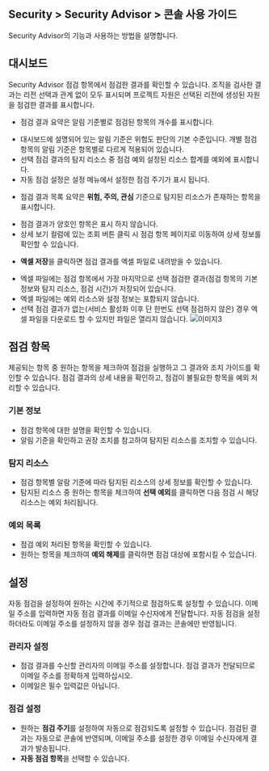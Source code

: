## Security > Security Advisor > 콘솔 사용 가이드

Security Advisor의 기능과 사용하는 방법을 설명합니다.

## 대시보드

Security Advisor 점검 항목에서 점검한 결과를 확인할 수 있습니다.
조직을 검사한 결과는 리전 선택과 관계 없이 모두 표시되며 프로젝트 자원은 선택된 리전에 생성된 자원을 점검한 결과를 표시합니다.

* 점검 결과 요약은 알림 기준별로 점검된 항목의 개수를 표시합니다.
- 대시보드에 설명되어 있는 알림 기준은 위험도 판단의 기본 수준입니다.
  개별 점검 항목의 알림 기준은 항목별로 다르게 적용되어 있습니다.
- 선택 점검 결과의 탐지 리소스 중 점검 예외 설정된 리소스 합계를 예외에 표시합니다.
- 자동 점검 설정은 설정 메뉴에서 설정한 점검 주기가 표시 됩니다.
* 점검 결과 목록 요약은 **위험, 주의, 관심** 기준으로 탐지된 리소스가 존재하는 항목을 표시합니다.
- 점검 결과가 양호인 항목은 표시 하지 않습니다.
- 상세 보기 컬럼에 있는 조회 버튼 클릭 시  점검 항목 페이지로 이동하여 상세 정보를 확인할 수 있습니다.
* **엑셀 저장**을 클릭하면 점검 결과를 엑셀 파일로 내려받을 수 있습니다.
- 엑셀 파일에는 점검 항목에서 가장 마지막으로 선택 점검한 결과(점검 항목의 기본 정보와 탐지 리소스, 점검 시간)가 저장되어 있습니다.
- 엑셀 파일에는 예외 리소스와 설정 정보는 포함되지 않습니다.
- 선택 점검 결과가 없는(서비스 활성화 이후 단 한번도 선택 점검하지 않은) 경우 엑셀 파일을 다운로드 할 수 있지만 파일은 열리지 않습니다.
![이미지3](https://kr1-api-object-storage.nhncloudservice.com/v1/AUTH_2acdfabf4efe4efc8a04c00b348110c9/cdn_origin/prod_securityadvisor/overview_03.png)


## 점검 항목

제공되는 항목 중 원하는 항목을 체크하여 점검을 실행하고 그 결과와 조치 가이드를 확인할 수 있습니다.
점검 결과의 상세 내용을 확인하고, 점검이 불필요한 항목을 예외 처리할 수 있습니다.

### 기본 정보

* 점검 항목에 대한 설명을 확인할 수 있습니다.
* 알림 기준을 확인하고 권장 조치를 참고하여 탐지된 리소스를 조치할 수 있습니다.

### 탐지 리소스

* 점검 항목별 알람 기준에 따라 탐지된 리소스의 상세 정보를 확인할 수 있습니다.
* 탐지된 리소스 중 원하는 항목을 체크하여 **선택 예외**를 클릭하면 다음 점검 시 해당 리소스는 예외 처리됩니다.

### 예외 목록

* 점검 예외 처리된 항목을 확인할 수 있습니다.
* 원하는 항목을 체크하여 **예외 해제**를 클릭하면 점검 대상에 포함시킬 수 있습니다.

## 설정

자동 점검을 설정하여 원하는 시간에 주기적으로 점검하도록 설정할 수 있습니다.
이메일 주소를 입력하면 자동 점검 결과를 이메일 수신자에게 전달합니다. 자동 점검을 설정하더라도 이메일 주소를 설정하지 않을 경우 점검 결과는 콘솔에만 반영됩니다.

### 관리자 설정

* 점검 결과를 수신할 관리자의 이메일 주소를 설정합니다. 점검 결과가 전달되므로 이메일 주소를 정확하게 입력하십시오.
* 이메일은 필수 입력값은 아닙니다.

### 점검 설정
* 원하는 **점검 주기**를 설정하여 자동으로 점검되도록 설정할 수 있습니다. 점검된 결과는 자동으로 콘솔에 반영되며, 이메일 주소를 설정한 경우 이메일 수신자에게 결과가 발송됩니다.
* **자동 점검 항목**을 선택할 수 있습니다.
